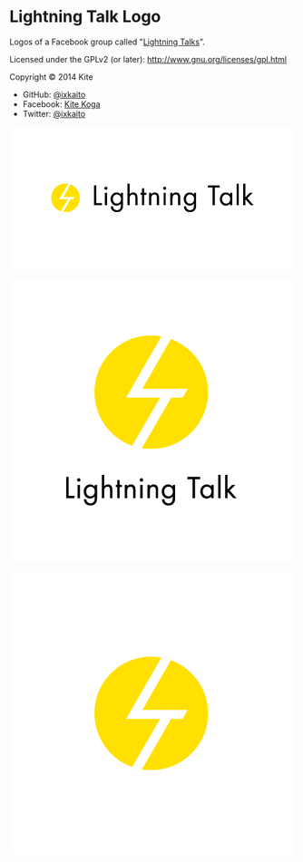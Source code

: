 # Lightning Talk Logo

Logos of a Facebook group called "[Lightning Talks](https://www.facebook.com/groups/318332245020338/)".

Licensed under the GPLv2 (or later):
http://www.gnu.org/licenses/gpl.html

Copyright © 2014 Kite
- GitHub: [@ixkaito](https://github.com/ixkaito)
- Facebook: [Kite Koga](https://www.facebook.com/kite.koga)
- Twitter: [@ixkaito](https://twitter.com/ixkaito)

![Lightning Talk Logo 1000x500](https://raw.githubusercontent.com/ixkaito/lightning-talk-logo/master/lt-logo-bk-1000x500.png)

![Lightning Talk Logo 500x500](https://raw.githubusercontent.com/ixkaito/lightning-talk-logo/master/lt-logo-bk-500x500.png)

![Lightning Talk Icon](https://raw.githubusercontent.com/ixkaito/lightning-talk-logo/master/lt-logo-icon-500x500.png)
